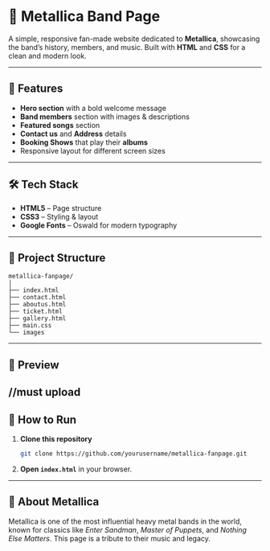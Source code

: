 # 🎸 Metallica Band Page

A simple, responsive fan-made website dedicated to **Metallica**, showcasing the band’s history, members, and music.
Built with **HTML** and **CSS** for a clean and modern look.

---

## 🚀 Features

* **Hero section** with a bold welcome message
* **Band members** section with images & descriptions
* **Featured songs** section
* **Contact us** and **Address** details
* **Booking Shows** that play their **albums**
* Responsive layout for different screen sizes

---

## 🛠️ Tech Stack

* **HTML5** – Page structure
* **CSS3** – Styling & layout
* **Google Fonts** – Oswald for modern typography

---

## 📂 Project Structure

```
metallica-fanpage/
│
├── index.html  
├── contact.html 
├── aboutus.html 
├── ticket.html 
├── gallery.html  
├── main.css  
└── images     
```

---

## 📸 Preview
//must upload
---

## 🔧 How to Run

1. **Clone this repository**

   ```bash
   git clone https://github.com/yourusername/metallica-fanpage.git
   ```
2. **Open `index.html`** in your browser.

---

## 🤘 About Metallica

Metallica is one of the most influential heavy metal bands in the world, known for classics like *Enter Sandman*, *Master of Puppets*, and *Nothing Else Matters*. This page is a tribute to their music and legacy.
